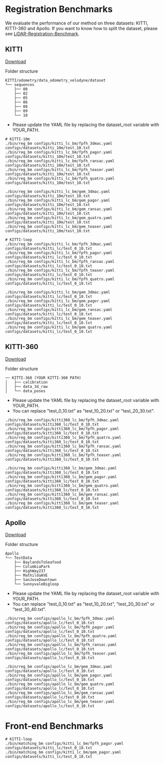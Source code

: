 # Registration Benchmarks
We evaluate the performance of our method on three datasets: KITTI, KITTI-360 and Apollo. If you want to know how to split the dataset, please see [LiDAR-Registration-Benchmark](https://github.com/HKUST-Aerial-Robotics/LiDAR-Registration-Benchmark).
## KITTI
[Download](https://www.cvlibs.net/datasets/kitti/eval_odometry.php)

Folder structure
```angular2html
KITTI/odometry/data_odometry_velodyne/dataset
└── sequences
    ├── 00
    ├── 02
    ├── 05
    ├── 06
    ├── 08
    ├── 09
    └── 10
```
+ Please update the YAML file by replacing the dataset_root variable with YOUR_PATH.
```shell
# KITTI-10m
./bin/reg_bm configs/kitti_lc_bm/fpfh_3dmac.yaml configs/datasets/kitti_10m/test_10.txt
./bin/reg_bm configs/kitti_lc_bm/fpfh_pagor.yaml configs/datasets/kitti_10m/test_10.txt
./bin/reg_bm configs/kitti_lc_bm/fpfh_ransac.yaml configs/datasets/kitti_10m/test_10.txt
./bin/reg_bm configs/kitti_lc_bm/fpfh_teaser.yaml configs/datasets/kitti_10m/test_10.txt
./bin/reg_bm configs/kitti_lc_bm/fpfh_quatro.yaml configs/datasets/kitti_10m/test_10.txt

./bin/reg_bm configs/kitti_lc_bm/gem_3dmac.yaml configs/datasets/kitti_10m/test_10.txt
./bin/reg_bm configs/kitti_lc_bm/gem_pagor.yaml configs/datasets/kitti_10m/test_10.txt
./bin/reg_bm configs/kitti_lc_bm/gem_ransac.yaml configs/datasets/kitti_10m/test_10.txt
./bin/reg_bm configs/kitti_lc_bm/gem_quatro.yaml configs/datasets/kitti_10m/test_10.txt
./bin/reg_bm configs/kitti_lc_bm/gem_teaser.yaml configs/datasets/kitti_10m/test_10.txt
```
```shell
# KITTI-loop
./bin/reg_bm configs/kitti_lc_bm/fpfh_3dmac.yaml configs/datasets/kitti_lc/test_0_10.txt
./bin/reg_bm configs/kitti_lc_bm/fpfh_pagor.yaml configs/datasets/kitti_lc/test_0_10.txt
./bin/reg_bm configs/kitti_lc_bm/fpfh_ransac.yaml configs/datasets/kitti_lc/test_0_10.txt
./bin/reg_bm configs/kitti_lc_bm/fpfh_teaser.yaml configs/datasets/kitti_lc/test_0_10.txt
./bin/reg_bm configs/kitti_lc_bm/fpfh_quatro.yaml configs/datasets/kitti_lc/test_0_10.txt

./bin/reg_bm configs/kitti_lc_bm/gem_3dmac.yaml configs/datasets/kitti_lc/test_0_10.txt
./bin/reg_bm configs/kitti_lc_bm/gem_pagor.yaml configs/datasets/kitti_lc/test_0_10.txt
./bin/reg_bm configs/kitti_lc_bm/gem_ransac.yaml configs/datasets/kitti_lc/test_0_10.txt
./bin/reg_bm configs/kitti_lc_bm/gem_teaser.yaml configs/datasets/kitti_lc/test_0_10.txt
./bin/reg_bm configs/kitti_lc_bm/gem_quatro.yaml configs/datasets/kitti_lc/test_0_10.txt
```

## KITTI-360
[Download](https://www.cvlibs.net/datasets/kitti-360/)

Folder structure
```angular2html
── KITTI-360 (YOUR KITTI-360 PATH)
│   ├── calibration
│   ├── data_3d_raw
│   └── data_poses
```
+ Please update the YAML file by replacing the dataset_root variable with YOUR_PATH. 
+ You can replace "test_0_10.txt" as "test_10_20.txt" or "test_20_30.txt".
```angular2html
./bin/reg_bm configs/kitti360_lc_bm/fpfh_3dmac.yaml configs/datasets/kitti360_lc/test_0_10.txt
./bin/reg_bm configs/kitti360_lc_bm/fpfh_pagor.yaml configs/datasets/kitti360_lc/test_0_10.txt
./bin/reg_bm configs/kitti360_lc_bm/fpfh_quatro.yaml configs/datasets/kitti360_lc/test_0_10.txt
./bin/reg_bm configs/kitti360_lc_bm/fpfh_ransac.yaml configs/datasets/kitti360_lc/test_0_10.txt
./bin/reg_bm configs/kitti360_lc_bm/fpfh_teaser.yaml configs/datasets/kitti360_lc/test_0_10.txt

./bin/reg_bm configs/kitti360_lc_bm/gem_3dmac.yaml configs/datasets/kitti360_lc/test_0_10.txt
./bin/reg_bm configs/kitti360_lc_bm/gem_pagor.yaml configs/datasets/kitti360_lc/test_0_10.txt
./bin/reg_bm configs/kitti360_lc_bm/gem_quatro.yaml configs/datasets/kitti360_lc/test_0_10.txt
./bin/reg_bm configs/kitti360_lc_bm/gem_ransac.yaml configs/datasets/kitti360_lc/test_0_10.txt
./bin/reg_bm configs/kitti360_lc_bm/gem_teaser.yaml configs/datasets/kitti360_lc/test_0_10.txt
```

## Apollo
[Download](https://developer.apollo.auto/southbay.html)

Folder structure
```angular2html
Apollo
└── TestData
    ├── BaylandsToSeafood
    ├── ColumbiaPark
    ├── HighWay237
    ├── MathildaAVE
    ├── SanJoseDowntown
    └── SunnyvaleBigloop
```
+ Please update the YAML file by replacing the dataset_root variable with YOUR_PATH.
+ You can replace "test_0_10.txt" as "test_10_20.txt", "test_20_30.txt" or "test_30_40.txt".
```angular2html
./bin/reg_bm configs/apollo_lc_bm/fpfh_3dmac.yaml configs/datasets/apollo_lc/test_0_10.txt
./bin/reg_bm configs/apollo_lc_bm/fpfh_pagor.yaml configs/datasets/apollo_lc/test_0_10.txt
./bin/reg_bm configs/apollo_lc_bm/fpfh_quatro.yaml configs/datasets/apollo_lc/test_0_10.txt
./bin/reg_bm configs/apollo_lc_bm/fpfh_ransac.yaml configs/datasets/apollo_lc/test_0_10.txt
./bin/reg_bm configs/apollo_lc_bm/fpfh_teaser.yaml configs/datasets/apollo_lc/test_0_10.txt

./bin/reg_bm configs/apollo_lc_bm/gem_3dmac.yaml configs/datasets/apollo_lc/test_0_10.txt
./bin/reg_bm configs/apollo_lc_bm/gem_pagor.yaml configs/datasets/apollo_lc/test_0_10.txt
./bin/reg_bm configs/apollo_lc_bm/gem_quatro.yaml configs/datasets/apollo_lc/test_0_10.txt
./bin/reg_bm configs/apollo_lc_bm/gem_ransac.yaml configs/datasets/apollo_lc/test_0_10.txt
./bin/reg_bm configs/apollo_lc_bm/gem_teaser.yaml configs/datasets/apollo_lc/test_0_10.txt
```
# Front-end Benchmarks
```shell
# KITTI-loop
./bin/matching_bm configs/kitti_lc_bm/fpfh_pagor.yaml configs/datasets/kitti_lc/test_0_10.txt
./bin/matching_bm configs/kitti_lc_bm/gem_pagor.yaml configs/datasets/kitti_lc/test_0_10.txt
```
